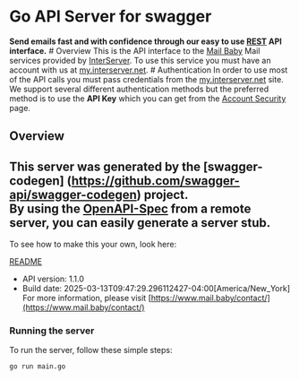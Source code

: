 # Go API Server for swagger

**Send emails fast and with confidence through our easy to use [REST](https://en.wikipedia.org/wiki/Representational_state_transfer) API interface.** # Overview This is the API interface to the [Mail Baby](https//mail.baby/) Mail services provided by [InterServer](https://www.interserver.net). To use this service you must have an account with us at [my.interserver.net](https://my.interserver.net). # Authentication In order to use most of the API calls you must pass credentials from the [my.interserver.net](https://my.interserver.net/) site. We support several different authentication methods but the preferred method is to use the **API Key** which you can get from the [Account Security](https://my.interserver.net/account_security) page. 

## Overview
This server was generated by the [swagger-codegen]
(https://github.com/swagger-api/swagger-codegen) project.  
By using the [OpenAPI-Spec](https://github.com/OAI/OpenAPI-Specification) from a remote server, you can easily generate a server stub.  
-

To see how to make this your own, look here:

[README](https://github.com/swagger-api/swagger-codegen/blob/master/README.md)

- API version: 1.1.0
- Build date: 2025-03-13T09:47:29.296112427-04:00[America/New_York]
For more information, please visit [https://www.mail.baby/contact/](https://www.mail.baby/contact/)


### Running the server
To run the server, follow these simple steps:

```
go run main.go
```

